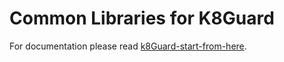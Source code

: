 # Common Libraries for K8Guard

For documentation please read [k8Guard-start-from-here](https://github.com/k8guard/k8guard-start-from-here).
